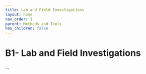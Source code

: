 ```yaml
---
title: Lab and Field Investigations
layout: home
nav_order: 1
parent: Methods and Tools
has_children: false
---
```


<script
  src="https://cdn.mathjax.org/mathjax/latest/MathJax.js?config=TeX-AMS-MML_HTMLorMML"
  type="text/javascript">
</script>

# B1- Lab and Field Investigations

...
